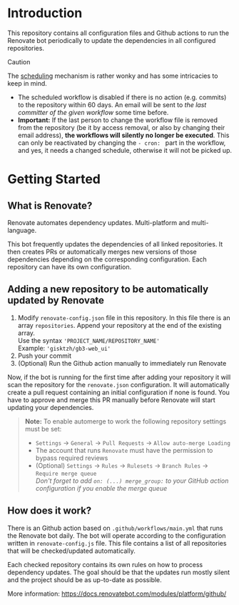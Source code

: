 # Introduction 
This repository contains all configuration files and Github actions to run the Renovate bot periodically to update the dependencies in all configured repositories. 

> [!CAUTION]
> The [scheduling](https://docs.github.com/en/actions/writing-workflows/choosing-when-your-workflow-runs/events-that-trigger-workflows#schedule) mechanism is rather wonky and has some intricacies to keep in mind.
> * The scheduled workflow is disabled if there is no action (e.g. commits) to the repository within 60 days. An email will be sent to *the last committer of the given workflow* some time before.
> * **Important:** If the last person to change the workflow file is removed from the repository (be it by access removal, or also by changing their email address), **the workflows will silently no longer be executed**. This can only be reactivated by changing the `- cron: ` part in the workflow, and yes, it needs a changed schedule, otherwise it will not be picked up.


# Getting Started
## What is Renovate?
Renovate automates dependency updates. Multi-platform and multi-language.

This bot frequently updates the dependencies of all linked repositories. It then creates PRs or automatically merges new versions of those dependencies depending on the corresponding configuration. Each repository can have its own configuration.

## Adding a new repository to be automatically updated by Renovate
1. Modify `renovate-config.json` file in this repository. In this file there is an array `repositories`. Append your repository at the end of the existing array. \
Use the syntax `'PROJECT_NAME/REPOSITORY_NAME'`\
Example: `'gisktzh/gb3-web_ui'`
2. Push your commit
3. (Optional) Run the Github action manually to immediately run Renovate

Now, if the bot is running for the first time after adding your repository it will scan the repository for the `renovate.json` configuration. It will automatically create a pull request containing an initial configuration if none is found. You have to approve and merge this PR manually before Renovate will start updating your dependencies.

> **Note:** To enable automerge to work the following repository settings must be set:
> - `Settings` -> `General` -> `Pull Requests` -> `Allow auto-merge Loading`
> - The account that runs `Renovate` must have the permission to bypass required reviews
> - (Optional) `Settings` -> `Rules` -> `Rulesets` -> `Branch Rules` -> `Require merge queue` \
>   _Don't forget to add `on: (...) merge_group:` to your GitHub action configuration if you enable the merge queue_

## How does it work?
There is an Github action based on `.github/workflows/main.yml` that runs the Renovate bot daily. The bot will operate according to the configuration written in `renovate-config.js` file. This file contains a list of all repositories that will be checked/updated automatically.

Each checked repository contains its own rules on how to process dependency updates. The goal should be that the updates run mostly silent and the project should be as up-to-date as possible.

More information: https://docs.renovatebot.com/modules/platform/github/
